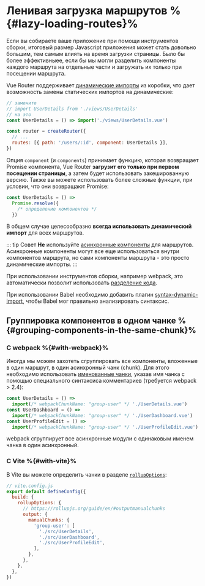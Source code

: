 # Ленивая загрузка маршрутов %{#lazy-loading-routes}%

<VueSchoolLink
  href="https://vueschool.io/lessons/lazy-loading-routes-vue-cli-only"
  title="Узнайте всё о ленивой загрузке маршрутов"
/>

Если вы собираете ваше приложение при помощи инструментов сборки, итоговый размер Javascript приложения может стать довольно большим, тем самым влиять на время загрузки страницы. Было бы более эффективныее, если бы мы могли разделить компоненты каждого маршрута на отдельные части и загружать их только при посещении маршрута.

Vue Router поддерживает [динамические импорты](https://developer.mozilla.org/en-US/docs/Web/JavaScript/Reference/Operators/import) из коробки, что дает возможность замены статических импортов на динамические:

```js
// замените
// import UserDetails from './views/UserDetails'
// на это
const UserDetails = () => import('./views/UserDetails.vue')

const router = createRouter({
  // ...
  routes: [{ path: '/users/:id', component: UserDetails }],
})
```

Опция `component` (и `components`) принимает функцию, которая возвращает Promise компонента, Vue Router **загрузит его только при первом посещении страницы**, а затем будет использовать закешированную версию. Также вы можете использовать более сложные функции, при условии, что они возвращают Promise:

```js
const UserDetails = () =>
  Promise.resolve({
    /* определение компонентоа */
  })
```

В общем случае целесообразно **всегда использовать динамический импорт** для всех маршрутов.

::: tip Совет
**Не** используйте [асинхронные компоненты](https://v3.vuejs.org/guide/component-dynamic-async.html#async-components) для маршрутов. Асинхронные компоненты могут все еще использоваться внутри компонентов маршрута, но сами компоненты маршрута - это просто динамические импорты.
:::

При использовании инструментов сборки, например webpack, это автоматически позволит использовать [разделение кода](https://webpack.js.org/guides/code-splitting/).

При использовании Babel необходимо добавить плагин [syntax-dynamic-import](https://babeljs.io/docs/plugins/syntax-dynamic-import/), чтобы Babel мог правильно анализировать синтаксис.

## Группировка компонентов в одном чанке %{#grouping-components-in-the-same-chunk}%

### С webpack %{#with-webpack}%

Иногда мы можем захотеть сгруппировать все компоненты, вложенные в один маршрут, в один асинхронный чанк (chunk). Для этого необходимо использовать [именованные чанки](https://webpack.js.org/guides/code-splitting/#dynamic-imports), указав имя чанка с помощью специального синтаксиса комментариев (требуется webpack > 2.4):

```js
const UserDetails = () =>
  import(/* webpackChunkName: "group-user" */ './UserDetails.vue')
const UserDashboard = () =>
  import(/* webpackChunkName: "group-user" */ './UserDashboard.vue')
const UserProfileEdit = () =>
  import(/* webpackChunkName: "group-user" */ './UserProfileEdit.vue')
```

webpack сгруппирует все асинхронные модули с одинаковым именем чанка в один асинхронный.

### С Vite %{#with-vite}%

В Vite вы можете определить чанки в разделе [`rollupOptions`](https://vitejs.dev/config/#build-rollupoptions):

```js
// vite.config.js
export default defineConfig({
  build: {
    rollupOptions: {
      // https://rollupjs.org/guide/en/#outputmanualchunks
      output: {
        manualChunks: {
          'group-user': [
            './src/UserDetails',
            './src/UserDashboard',
            './src/UserProfileEdit',
          ],
        },
      },
    },
  },
})
```
